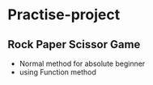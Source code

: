 # Practise-project
## Rock Paper Scissor Game
  - Normal method for absolute beginner
  - using Function method
